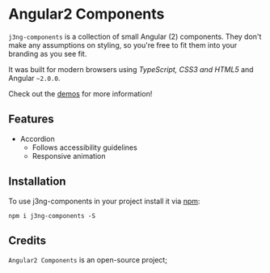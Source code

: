 # Angular2 Components

`j3ng-components` is a collection of small Angular (2) components. They don't make any assumptions on styling, so you're free to fit them into your branding as you see fit.

It was built for modern browsers using _TypeScript, CSS3 and HTML5_ and Angular `~2.0.0`.

Check out the [demos](http://j3ddesign.github.io/angular-components/) for more information!

## Features
- Accordion
  - Follows accessibility guidelines
  - Responsive animation 

## Installation
To use j3ng-components in your project install it via [npm](https://www.npmjs.com/package/j3ng-components):
```
npm i j3ng-components -S
```

## Credits
`Angular2 Components` is an open-source project;
